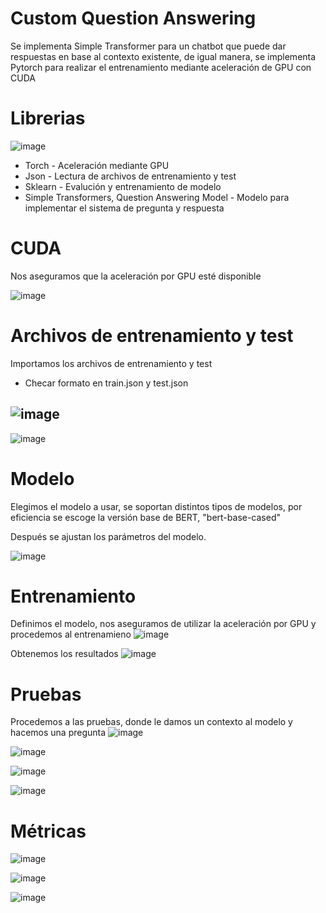 # Custom Question Answering
Se implementa Simple Transformer para un chatbot que puede dar respuestas en base al contexto existente, de igual manera, se implementa Pytorch para realizar el entrenamiento mediante aceleración de GPU con CUDA

# Librerias 
![image](https://github.com/user-attachments/assets/2c30a544-3f17-45da-85d9-446d96288c9d)

* Torch - Aceleración mediante GPU
* Json - Lectura de archivos de entrenamiento y test
* Sklearn - Evalución y entrenamiento de modelo
* Simple Transformers, Question Answering Model - Modelo para implementar el sistema de pregunta y respuesta

# CUDA

Nos aseguramos que la aceleración por GPU esté disponible

![image](https://github.com/user-attachments/assets/40d3ac13-fdfc-474a-980b-6d63b5e3a522)



# Archivos de entrenamiento y test

Importamos los archivos de entrenamiento y test 
- Checar formato en train.json y test.json

![image](https://github.com/user-attachments/assets/827c5d2d-03d8-4e2d-b6f0-0f3dedd27799)
------------------------------------------------------------------
![image](https://github.com/user-attachments/assets/37bf9ba2-924d-4a56-9c3c-f79add1aea2e)


# Modelo 

Elegimos el modelo a usar, se soportan distintos tipos de modelos, por eficiencia se escoge la versión base de BERT, "bert-base-cased"

Después se ajustan los parámetros del modelo. 

![image](https://github.com/user-attachments/assets/bb0c1782-a95c-41a0-abdc-c4afce56f000)


# Entrenamiento 

Definimos el modelo, nos aseguramos de utilizar la aceleración por GPU y procedemos al entrenamieno 
![image](https://github.com/user-attachments/assets/ef53c43c-151f-4d55-85cf-619a3cf5c481)

Obtenemos los resultados
![image](https://github.com/user-attachments/assets/6d86001d-7201-4891-9434-52947805a385)

# Pruebas

Procedemos a las pruebas, donde le damos un contexto al modelo y hacemos una pregunta
![image](https://github.com/user-attachments/assets/63dc550f-f350-4ae0-b3a9-17de0019ab81)

![image](https://github.com/user-attachments/assets/a16e2e75-a077-442a-91b0-0e2b75a27f43)

![image](https://github.com/user-attachments/assets/d9f1652b-3a9b-4551-b1d5-c4a6964bf346)

![image](https://github.com/user-attachments/assets/e5d7d555-d732-44ce-b5cc-6b94607eca93)

# Métricas 

![image](https://github.com/user-attachments/assets/536e4455-b7a4-49b8-912a-b200646ef924)

![image](https://github.com/user-attachments/assets/3eaa7123-e823-40e3-a90f-0674f625aa78)

![image](https://github.com/user-attachments/assets/a9b7c35c-3e4d-45cb-91bb-a0c7477f8ab7)


